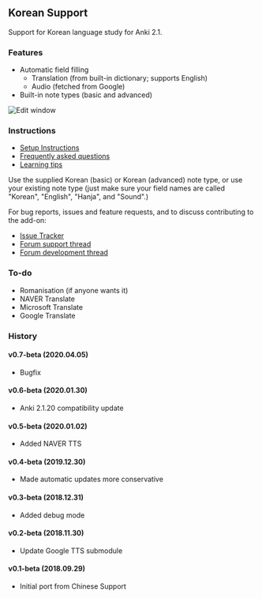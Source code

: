 ## Korean Support

Support for Korean language study for Anki 2.1.

### Features

* Automatic field filling
  * Translation (from built-in dictionary; supports English)
  * Audio (fetched from Google)
* Built-in note types (basic and advanced)

![Edit window](https://raw.githubusercontent.com/scottgigante/korean-support/master/edit_window_demo.png)

### Instructions

* [Setup Instructions](https://github.com/scottgigante/korean-support/wiki/Setup-Instructions)
* [Frequently asked questions](https://github.com/scottgigante/korean-support/wiki/Frequently-asked-questions)
* [Learning tips](https://github.com/scottgigante/korean-support/wiki/Learning-Tips)

Use the supplied Korean (basic) or Korean (advanced) note type, or use your existing note type (just make sure your field names are called "Korean", "English", "Hanja", and "Sound".) 

For bug reports, issues and feature requests, and to discuss contributing to the add-on:
* [Issue Tracker](https://github.com/scottgigante/korean-support/issues)
* [Forum support thread](https://anki.tenderapp.com/discussions/add-ons/22781-korean-support-add-on)
* [Forum development thread](https://anki.tenderapp.com/discussions/add-ons/22783-korean-support-add-on-development)

### To-do

* Romanisation (if anyone wants it)
* NAVER Translate
* Microsoft Translate
* Google Translate

### History

#### v0.7-beta (2020.04.05)
* Bugfix

#### v0.6-beta (2020.01.30)
* Anki 2.1.20 compatibility update

#### v0.5-beta (2020.01.02)
* Added NAVER TTS

#### v0.4-beta (2019.12.30)
* Made automatic updates more conservative

#### v0.3-beta (2018.12.31)
* Added debug mode

#### v0.2-beta (2018.11.30)
* Update Google TTS submodule

#### v0.1-beta (2018.09.29)
* Initial port from Chinese Support
